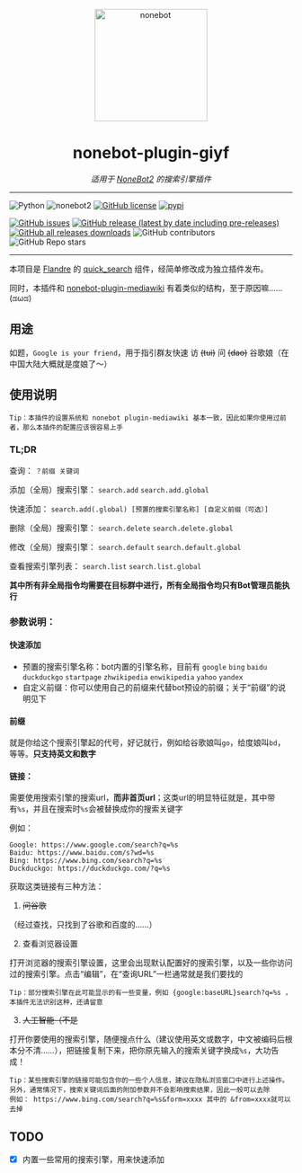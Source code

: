 <p align="center">
  <a href="https://v2.nonebot.dev/"><img src="https://v2.nonebot.dev/logo.png" width="200" height="200" alt="nonebot"></a>
</p>

<div align="center">

# nonebot-plugin-giyf

_适用于 [NoneBot2](https://v2.nonebot.dev) 的搜索引擎插件_

</div>

------

![Python](https://img.shields.io/badge/python-3.8%2B-lightgrey)
![nonebot2](https://img.shields.io/badge/nonebot2-2.0.0b2-yellowgreen)
[![GitHub license](https://img.shields.io/github/license/KoishiStudio/nonebot-plugin-giyf)](https://github.com/KoishiStudio/nonebot-plugin-giyf/blob/main/LICENSE)
[![pypi](https://img.shields.io/pypi/v/nonebot-plugin-giyf?color=blue)](https://pypi.org/project/nonebot-plugin-giyf/)

[![GitHub issues](https://img.shields.io/github/issues/KoishiStudio/nonebot-plugin-giyf)](https://github.com/KoishiStudio/nonebot-plugin-giyf/issues)
[![GitHub release (latest by date including pre-releases)](https://img.shields.io/github/v/release/KoishiStudio/nonebot-plugin-giyf?include_prereleases)](https://github.com/KoishiStudio/nonebot-plugin-giyf/releases)
[![GitHub all releases downloads](https://img.shields.io/github/downloads/KoishiStudio/nonebot-plugin-giyf/total)](https://github.com/KoishiStudio/nonebot-plugin-giyf/releases)
![GitHub contributors](https://img.shields.io/github/contributors/KoishiStudio/nonebot-plugin-giyf)
![GitHub Repo stars](https://img.shields.io/github/stars/KoishiStudio/nonebot-plugin-giyf?style=social)

------

本项目是 [Flandre](https://github.com/KoishiStudio/Flandre) 的
[quick_search](https://github.com/KoishiStudio/Flandre/tree/main/src/plugins/quick_search) 组件，经简单修改成为独立插件发布。

同时，本插件和 [nonebot-plugin-mediawiki](https://github.com/KoishiStudio/nonebot-plugin-mediawiki) 有着类似的结构，至于原因嘛……(ಡωಡ)

## 用途

如题，`Google is your friend`，用于指引群友快速 访 ~~(tui)~~ 问 ~~(dao)~~ 谷歌娘（在中国大陆大概就是度娘了～）

## 使用说明
```plaintext
Tip：本插件的设置系统和 nonebot plugin-mediawiki 基本一致，因此如果你使用过前者，那么本插件的配置应该很容易上手
```
### TL;DR

查询： `？前缀 关键词`

添加（全局）搜索引擎： `search.add` `search.add.global`

快速添加： `search.add(.global) [预置的搜索引擎名称] [自定义前缀（可选）]`

删除（全局）搜索引擎： `search.delete` `search.delete.global`

修改（全局）搜索引擎： `search.default` `search.default.global`

查看搜索引擎列表： `search.list` `search.list.global`

**其中所有非全局指令均需要在目标群中进行，所有全局指令均只有Bot管理员能执行**

### 参数说明：

#### 快速添加
* 预置的搜索引擎名称：bot内置的引擎名称，目前有 `google` `bing` `baidu` `duckduckgo` `startpage` `zhwikipedia` `enwikipedia` `yahoo` `yandex`
* 自定义前缀：你可以使用自己的前缀来代替bot预设的前缀；关于“前缀”的说明见下

#### 前缀
就是你给这个搜索引擎起的代号，好记就行，例如给谷歌娘叫`go`，给度娘叫`bd`，等等。**只支持英文和数字**

#### 链接：
需要使用搜索引擎的搜索url，**而非首页url**；这类url的明显特征就是，其中带有`%s`，并且在搜索时`%s`会被替换成你的搜索关键字

例如：
```plaintext
Google: https://www.google.com/search?q=%s
Baidu: https://www.baidu.com/s?wd=%s
Bing: https://www.bing.com/search?q=%s
Duckduckgo: https://duckduckgo.com/?q=%s
```

获取这类链接有三种方法：

1. ~~问谷歌~~

（经过查找，只找到了谷歌和百度的……）


2. 查看浏览器设置

打开浏览器的搜索引擎设置，这里会出现默认配置好的搜索引擎，以及一些你访问过的搜索引擎。点击“编辑”，在“查询URL”一栏通常就是我们要找的

```plaintext
Tip：部分搜索引擎在此可能显示的有一些变量，例如 {google:baseURL}search?q=%s ，本插件无法识别这种，还请留意
```

3. ~~人工智能（不是~~

打开你要使用的搜索引擎，随便搜点什么（建议使用英文或数字，中文被编码后根本分不清……），把链接复制下来，把你原先输入的搜索关键字换成`%s`，大功告成！

```plaintext
Tip：某些搜索引擎的链接可能包含你的一些个人信息，建议在隐私浏览窗口中进行上述操作。
另外，通常情况下，搜索关键词后面的附加参数并不会影响搜索结果，因此一般可以去除
例如： https://www.bing.com/search?q=%s&form=xxxx 其中的 &from=xxxx就可以去掉 
```

## TODO
- [x] 内置一些常用的搜索引擎，用来快速添加